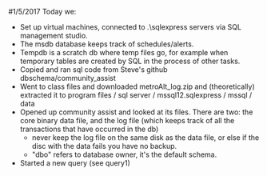 

#1/5/2017
Today we: 
- Set up virtual machines, connected to .\sqlexpress servers via SQL management studio. 
- The msdb database keeps track of schedules/alerts.
- Tempdb is a scratch db where temp files go, for example when temporary tables are created by SQL in the process of other tasks. 
- Copied and ran sql code from Steve's github dbschema/community_assist
- Went to class files and downloaded metroAlt_log.zip and (theoretically) extracted it to program files / sql server / mssql12.sqlexpress / mssql / data
- Opened up community assist and looked at its files. There are two: the core binary data file, and the log file (which keeps track of all the transactions that have occurred in the db)
  - never keep the log file on the same disk as the data file, or else if the disc with the data fails you have no backup. 
  - "dbo" refers to database owner, it's the default schema. 
- Started a new query (see query1)
